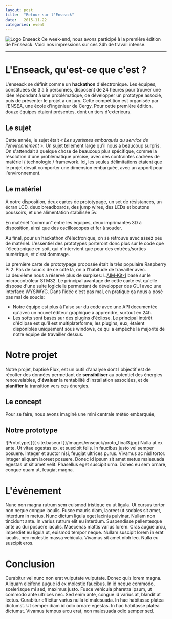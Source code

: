 ```yaml
---
layout: post
title:  "Retour sur l'Enseack"
date:   2015-11-22
categories: event
---
```


<img src="{{ site.baseurl }}/images/enseack_logo.png" alt="Logo Enseack" class="thumbnail">
Ce week-end, nous avons participé à la première édition de l'Enseack.
Voici nos impressions sur ces 24h de travail intense.  

---

# L'Enseack, qu'est-ce que c'est ?
L'enseack se définit comme un **hackathon** d'électronique. Les équipes, constituées de 3 à 5 personnes, disposent de 24 heures pour trouver une idée répondant à une problématique, de développer un prototype associé, puis de présenter le projet à un jury. Cette compétition est organisée par l'ENSEA, une école d'ingénieur de Cergy. Pour cette première édition, douze équipes étaient présentes, dont un tiers d'exterieurs.

## Le sujet
Cette année, le sujet était _« Les systèmes embarqués au service de l’environnement »_. Un sujet tellement large qu'il nous a beaucoup surpris. On s'attendait à quelque chose de beaucoup plus spécifique, comme la résolution d'une problématique précise, avec des contraintes cadrées de matériel / technologie / framework. Ici, les seules délimitations étaient que le projet devait comporter une dimension embarquée, avec un apport pour l'environnement.

## Le matériel
A notre disposition, deux cartes de prototypage, un set de résistances, un écran LCD, deux breadboards, des jump wires, des LEDs et boutons poussoirs, et une alimentation stabilisée 5v.

En matériel "commun" entre les équipes, deux imprimantes 3D à disposition, ainsi que des oscilloscopes et fer à souder.

Au final, pour un hackathon d'éléctronique, on se retrouve avec assez peu de matériel. L'essentiel des prototypes porteront donc plus sur le code que l'électronique en soit, qui n'intervient que pour des entrées/sorties numérique, et c'est dommage.

La première carte de prototypage proposée était la très populaire Raspberry Pi 2. Pas de soucis de ce côté là, on a l'habitude de travailler avec.  
La deuxième nous a réservé plus de surpises: L'[AIM-Kit-1](http://www.aim-store.eu/fr/aim-kit-1/) basé sur le microcontrôleur STM32.  Le principal avantage de cette carte est qu'elle dispose d'une suite logicielle permettant de développer des GUI avec une interface WYSIWYG. Dans l'idée c'est pas mal, en pratique ça nous a posé pas mal de soucis:

* Notre équipe est plus à l'aise sur du code avec une API documentée qu'avec un nouvel éditeur graphique à apprendre, surtout en 24h.
* Les softs sont basés sur des plugins d'éclipse. Le principal intérêt d'éclipse est qu'il est multiplateforme; les plugins, eux, étaient disponibles uniquement sous windows, ce qui a empêché la majorité de notre équipe de travailler dessus.

# Notre projet
Notre projet, baptisé Flux, est un outil d'analyse dont l'objectif est de récolter des données permettant de **sensibiliser** au potentiel des énergies renouvelables, d'**évaluer** la rentabilité d'installation associées, et de **planifier** la transition vers ces énergies.

## Le concept
Pour se faire, nous avons imaginé une mini centrale météo embarquée,


## Notre prototype
![Prototype]({{ site.baseurl }}/images/enseack/proto_final3.jpg)
Nulla at ex ante. Ut vitae egestas ex, et suscipit felis. In faucibus justo vel semper posuere. Integer et auctor nisi, feugiat ultrices purus. Vivamus ac nisl tortor. Integer aliquam laoreet posuere. Donec id ipsum sit amet metus malesuada egestas ut sit amet velit. Phasellus eget suscipit urna. Donec eu sem ornare, congue quam ut, feugiat magna.

# L'évènement
Nunc non magna rutrum sem euismod tristique eu ut ligula. Ut cursus tortor non neque congue iaculis. Fusce mauris diam, laoreet ut sodales sit amet, interdum in metus. Nunc dictum ligula eget lacinia pulvinar. Nullam non tincidunt ante. In varius rutrum elit eu interdum. Suspendisse pellentesque ante ac dui posuere iaculis. Maecenas mattis varius lorem. Cras augue arcu, imperdiet eu ligula ut, euismod tempor neque. Nullam suscipit lorem in erat iaculis, nec molestie massa vehicula. Vivamus sit amet nibh leo. Nulla eu suscipit eros.

# Conclusion
Curabitur vel nunc non erat vulputate vulputate. Donec quis lorem magna. Aliquam eleifend augue id ex molestie faucibus. In id neque commodo, scelerisque mi sed, maximus justo. Fusce vehicula pharetra ipsum, ut commodo ante ultrices nec. Sed enim ante, congue id varius at, blandit at lectus. Curabitur efficitur varius nulla id malesuada. In hac habitasse platea dictumst. Ut semper diam id odio ornare egestas. In hac habitasse platea dictumst. Vivamus tempus arcu erat, non malesuada odio semper sed.
